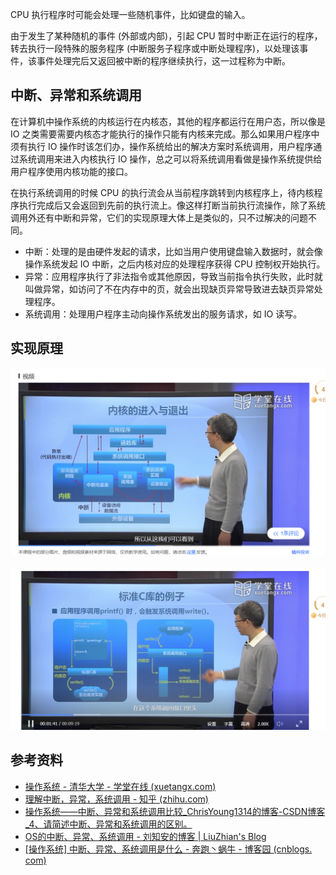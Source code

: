 ---
---
CPU 执行程序时可能会处理一些随机事件，比如键盘的输入。

由于发生了某种随机的事件 (外部或内部)，引起 CPU 暂时中断正在运行的程序，转去执行一段特殊的服务程序 (中断服务子程序或中断处理程序)，以处理该事件，该事件处理完后又返回被中断的程序继续执行，这一过程称为中断。

## 中断、异常和系统调用

在计算机中操作系统的内核运行在内核态，其他的程序都运行在用户态，所以像是 IO 之类需要需要内核态才能执行的操作只能有内核来完成。那么如果用户程序中须有执行 IO 操作时该怎们办，操作系统给出的解决方案时系统调用，用户程序通过系统调用来进入内核执行 IO 操作，总之可以将系统调用看做是操作系统提供给用户程序使用内核功能的接口。

在执行系统调用的时候 CPU 的执行流会从当前程序跳转到内核程序上，待内核程序执行完成后又会返回到先前的执行流上。像这样打断当前执行流操作，除了系统调用外还有中断和异常，它们的实现原理大体上是类似的，只不过解决的问题不同。

- 中断：处理的是由硬件发起的请求，比如当用户使用键盘输入数据时，就会像操作系统发起 IO 中断，之后内核对应的处理程序获得 CPU 控制权开始执行。
- 异常：应用程序执行了非法指令或其他原因，导致当前指令执行失败，此时就叫做异常，如访问了不在内存中的页，就会出现缺页异常导致进去缺页异常处理程序。
- 系统调用：处理用户程序主动向操作系统发出的服务请求，如 IO 读写。

## 实现原理

![](附件/image/中断、异常和系统调用_image_1.png)

![](附件/image/中断、异常和系统调用_image_2.png)

## 参考资料

- [操作系统 - 清华大学 - 学堂在线 (xuetangx.com)](https://www.xuetangx.com/learn/THU08091000267/THU08091000267/12424484/video/23272498)
- [理解中断，异常，系统调用 - 知乎 (zhihu.com)](https://zhuanlan.zhihu.com/p/563879053)
- [操作系统——中断、异常和系统调用比较_ChrisYoung1314的博客-CSDN博客_4、请简述中断、异常和系统调用的区别。](https://blog.csdn.net/baidu_28312631/article/details/47375209)
- [OS的中断、异常、系统调用 - 刘知安的博客 | LiuZhian's Blog](https://liuzhian.github.io/2019/06/16/OS%E7%9A%84%E4%B8%AD%E6%96%AD%E3%80%81%E5%BC%82%E5%B8%B8%E3%80%81%E7%B3%BB%E7%BB%9F%E8%B0%83%E7%94%A8/)
- [[操作系统] 中断、异常、系统调用是什么 - 奔跑丶蜗牛 - 博客园 (cnblogs. com)]( https://www.cnblogs.com/BenPaoWoNiu/p/13901218.html )
